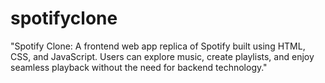 # spotifyclone
"Spotify Clone: A frontend web app replica of Spotify built using HTML, CSS, and JavaScript. Users can explore music, create playlists, and enjoy seamless playback without the need for backend technology."
